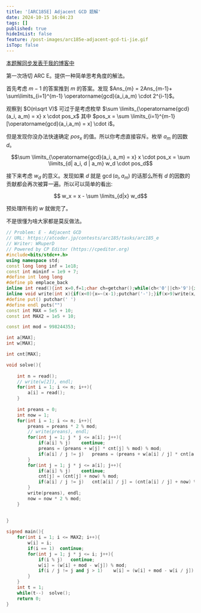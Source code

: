 ```yaml
---
title: '[ARC185E] Adjacent GCD 题解'
date: 2024-10-15 16:04:23
tags: []
published: true
hideInList: false
feature: /post-images/arc185e-adjacent-gcd-ti-jie.gif
isTop: false
---
```

[本题解同步发表于我的博客中](https://wruperd.github.io/post/arc185e-adjacent-gcd-ti-jie/)

第一次场切 ARC E。提供一种简单思考角度的解法。

首先考虑 $m -1$ 的答案推到 $m$ 的答案。发现 $Ans_{m} = 2Ans_{m-1}+ \sum\limits_{i=1}^{m-1} \operatorname{gcd}(a_i,a_m) \cdot 2^{i-1}$。

观察到 $O(n\sqrt V)$ 可过于是考虑枚举 $\sum \limits_{\operatorname{gcd}(a_i, a_m) = x} x \cdot pos_x$ 其中 $pos_x = \sum \limits_{i=1}^{m-1} [\operatorname{gcd}(a_i,a_m) = x] \cdot i$。

但是发现你没办法快速确定 $pos_x$ 的值。所以你考虑直接容斥。枚举 $a_m$ 的因数 $d$。

$$\sum \limits_{\operatorname{gcd}(a_i, a_m) = x} x \cdot pos_x = \sum \limits_{d| a_i, d | a_m} w_d \cdot pos_d$$

接下来考虑 $w_d$ 的意义。发现如果 $d$ 就是 $\operatorname{gcd}(a_i,a_m)$ 的话那么所有 $d$ 的因数的贡献都会再次被算一遍。所以可以简单的看出:

$$ w_x = x - \sum \limits_{d|x} w_d$$

预处理所有的 $w$ 就做完了。

不是很懂为啥大家都是莫反做法。

```cpp
// Problem: E - Adjacent GCD
// URL: https://atcoder.jp/contests/arc185/tasks/arc185_e
// Writer: WRuperD
// Powered by CP Editor (https://cpeditor.org)
#include<bits/stdc++.h>
using namespace std;
const long long inf = 1e18;
const int mininf = 1e9 + 7;
#define int long long
#define pb emplace_back
inline int read(){int x=0,f=1;char ch=getchar();while(ch<'0'||ch>'9'){if(ch=='-')f=-1;ch=getchar();}while(ch>='0'&&ch<='9'){x=(x<<1)+(x<<3)+(ch^48);ch=getchar();}return x*f;}
inline void write(int x){if(x<0){x=~(x-1);putchar('-');}if(x>9)write(x/10);putchar(x%10+'0');}
#define put() putchar(' ')
#define endl puts("")
const int MAX = 5e5 + 10;
const int MAX2 = 1e5 + 10;

const int mod = 998244353;

int a[MAX];
int w[MAX];

int cnt[MAX];

void solve(){
	
	int n = read();
	// write(w[2]), endl;
	for(int i = 1; i <= n; i++){
		a[i] = read();
	}
	
	int preans = 0;
	int now = 1;
	for(int i = 1; i <= n; i++){
		preans = preans * 2 % mod;
		// write(preans), endl;
		for(int j = 1; j * j <= a[i]; j++){
			if(a[i] % j)	continue;
			preans = (preans + w[j] * cnt[j] % mod) % mod;
			if(a[i] / j != j)	preans = (preans + w[a[i] / j] * cnt[a[i] / j] % mod) % mod;
		}
		for(int j = 1; j * j <= a[i]; j++){
			if(a[i] % j)	continue;
			cnt[j] = (cnt[j] + now) % mod;
			if(a[i] / j != j)	cnt[a[i] / j] = (cnt[a[i] / j] + now) % mod;
		}
		write(preans), endl;
		now = now * 2 % mod;
	}
	
	
}

signed main(){
	for(int i = 1; i <= MAX2; i++){
		w[i] = i;
		if(i == 1)	continue;
		for(int j = 1; j * j <= i; j++){
			if(i % j)	continue;
			w[i] = (w[i] + mod - w[j]) % mod;
			if(i / j != j and j > 1)	w[i] = (w[i] + mod - w[i / j]) % mod;	
		}
	}
	int t = 1;
	while(t--)	solve();
	return 0;
}

```